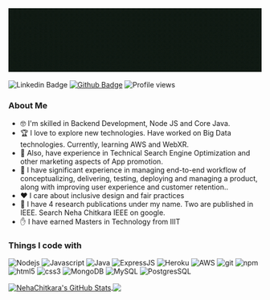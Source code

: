 
<img src="./assets/img/header.gif">


![Linkedin Badge](https://img.shields.io/badge/-nehachitkara-0072b1?style=flat&logo=Linkedin&logoColor=white&link=https://www.linkedin.com/in/neha-chitkara-sharma/)
[![Github Badge](https://img.shields.io/badge/-nehachitkara-grey?style=flat&logo=github&logoColor=white&link=https://github.com/NehaChitkara/)](https://www.github.com/nehachitkara/)
![Profile views](https://gpvc.arturio.dev/nehachitkara)

<h3>About Me</h3>

- 🤓 I'm skilled in Backend Development, Node JS and Core Java.
- 🏆 I love to explore new technologies. Have worked on Big Data technologies. Currently, learning AWS and WebXR.
- :muscle: Also, have experience in Technical Search Engine Optimization and other marketing aspects of App promotion.
- :metal: I have significant experience in managing end-to-end workflow of conceptualizing, delivering, testing, deploying and
managing a product, along with improving user experience and customer retention..
- :heart: I care about inclusive design and fair practices
- :muscle: I have 4 research publications under my name. Two are published in IEEE. Search Neha Chitkara IEEE on google.
- :hand: I have earned Masters in Technology from IIIT

<h3>Things I code with</h3>
<p>
  <img alt="Nodejs" src="https://img.shields.io/badge/-Nodejs-43853d?style=for-the-badge&logo=Node.js&logoColor=white" />
  <img alt="Javascript" src="https://img.shields.io/badge/JavaScript-F7DF1E?style=for-the-badge&logo=javascript&logoColor=black" />
  <img alt="Java" src="https://img.shields.io/badge/Java-ED8B00?style=for-the-badge&logo=java&logoColor=white" />
  <img alt="ExpressJS" src="https://img.shields.io/badge/Express.js-404D59?style=for-the-badge" />

  <img alt="Heroku" src="https://img.shields.io/badge/-Heroku-430098?style=for-the-badge&logo=heroku&logoColor=white" />
   <img alt="AWS" src="https://img.shields.io/badge/Amazon_AWS-232F3E?style=for-the-badge&logo=amazon-aws&logoColor=white" />

  <img alt="git" src="https://img.shields.io/badge/-Git-F05032?style=for-the-badge&logo=git&logoColor=white" />
  <img alt="npm" src="https://img.shields.io/badge/-NPM-CB3837?style=for-the-badge&logo=npm&logoColor=white" />
  <img alt="html5" src="https://img.shields.io/badge/-HTML5-E34F26?style=for-the-badge&logo=html5&logoColor=white" />
  <img alt="css3" src="https://img.shields.io/badge/CSS3-1572B6?style=for-the-badge&logo=css3&logoColor=white" />
  <img alt="MongoDB" src="https://img.shields.io/badge/-MongoDB-13aa52?style=for-the-badge&logo=mongodb&logoColor=white" />
  <img alt="MySQL" src="https://img.shields.io/badge/MySQL-00000F?style=for-the-badge&logo=mysql&logoColor=white" />
  <img alt="PostgresSQL" src="https://img.shields.io/badge/PostgreSQL-316192?style=for-the-badge&logo=postgresql&logoColor=white" />


</p>

<a href="https://github.com/NehaChitkara/NehaChitkara">
  <img align="center" src="https://github-readme-stats.vercel.app/api?username=NehaChitkara&show_icons=true&line_height=27&count_private=true&title_color=ffffff&text_color=c9cacc&icon_color=2bbc8a&bg_color=1d1f21" alt="NehaChitkara's GitHub Stats" />
</a>
<a href="https://github.com/NehaChitkara/NehaChitkara">
  <img align="center" src="https://github-readme-stats.vercel.app/api/top-langs/?username=NehaChitkara&title_color=ffffff&text_color=c9cacc&icon_color=2bbc8a&bg_color=1d1f21" />
</a>



